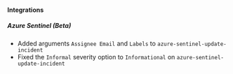 #### Integrations
##### Azure Sentinel (Beta)
- Added arguments `Assignee Email` and `Labels` to `azure-sentinel-update-incident`
- Fixed the `Informal` severity option to `Informational` on `azure-sentinel-update-incident`